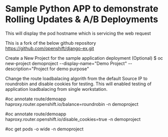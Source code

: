 # Sample Python APP to demonstrate Rolling Updates & A/B Deployments
This will display the pod hostname which is servicing the web request

This is a fork of the below github repository
https://github.com/openshift/django-ex.git


Create a New Project for the sample application deployment (Optional)
   $ oc new-project demoproject --display-name="Demo Project" --description="Project for demo purpose"

Change the route loadbalacing algorith from the default Source IP to roundrobin and disable cookies for testing.
This will enabled testing of application loadbalacing from single workstation.

#oc annotate route/demoapp haproxy.router.openshift.io/balance=roundrobin -n demoproject

#oc annotate route/demoapp haproxy.router.openshift.io/disable_cookies=true -n demoproject

#oc get pods -o wide -n demoproject

